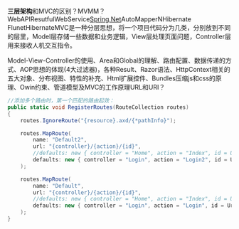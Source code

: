 **三层架构**和MVC的区别？MVMM？WebAPIResutfulWebService[Spring.Net](http://spring.net/)AutoMapperNHibernate FlunetHibernateMVC是一种分层思想，将一个项目代码分为几类，分别放到不同的层里，Model层存储一些数据和业务逻辑，View层处理页面问题，Controller层用来接收人机交互指令。

Model-View-Controller的使用、Area和Global的理解、路由配置、数据传递的方式、AOP思想的体现(4大过滤器)，各种Result、Razor语法、HttpContext相关的五大对象、分布视图、特性的补充、Html扩展控件、Bundles压缩js和css的原理、Owin约束、管道模型及MVC的工作原理URL和URI？

```csharp
//添加多个路由时，第一个匹配的路由起效：
public static void RegisterRoutes(RouteCollection routes)
{
    routes.IgnoreRoute("{resource}.axd/{*pathInfo}");

    routes.MapRoute(
        name: "Default2",
        url: "{controller}/{action}/{id}",
        //defaults: new { controller = "Home", action = "Index", id = UrlParameter.Optional }
        defaults: new { controller = "Login", action = "Login2", id = UrlParameter.Optional }
    );

    routes.MapRoute(
        name: "Default",
        url: "{controller}/{action}/{id}",
        //defaults: new { controller = "Home", action = "Index", id = UrlParameter.Optional }
        defaults: new { controller = "Login", action = "Login", id = UrlParameter.Optional }
    );
}
```

